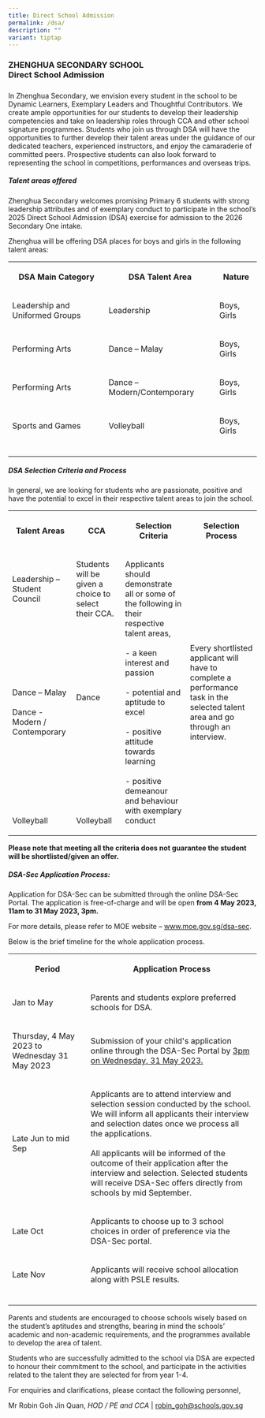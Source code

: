 ```yaml
---
title: Direct School Admission
permalink: /dsa/
description: ""
variant: tiptap
---
```

<h3>ZHENGHUA SECONDARY SCHOOL<br>Direct School Admission</h3>
<h5></h5>
<p>In Zhenghua Secondary, we envision every student in the school to be Dynamic
Learners, Exemplary Leaders and Thoughtful Contributors. We create ample
opportunities for our students to develop their leadership competencies
and take on leadership roles through CCA and other school signature programmes.
Students who join us through DSA will have the opportunities to further
develop their talent areas under the guidance of our dedicated teachers,
experienced instructors, and enjoy the camaraderie of committed peers.
Prospective students can also look forward to representing the school in
competitions, performances and overseas trips.</p>
<h5>Talent areas offered</h5>
<p>Zhenghua Secondary welcomes promising Primary 6 students with strong leadership
attributes and of exemplary conduct to participate in the school’s 2025
Direct School Admission (DSA) exercise for admission to the 2026 Secondary
One intake.</p>
<p>Zhenghua will be offering DSA places for boys and girls in the following
talent areas:</p>
<table style="minWidth: 75px">
<colgroup>
<col>
<col>
<col>
</colgroup>
<tbody>
<tr>
<th rowspan="1" colspan="1">
<p>DSA Main Category</p>
</th>
<th rowspan="1" colspan="1">
<p>DSA Talent Area</p>
</th>
<th rowspan="1" colspan="1">
<p>Nature</p>
</th>
</tr>
<tr>
<td rowspan="1" colspan="1">
<p>Leadership and Uniformed Groups</p>
</td>
<td rowspan="1" colspan="1">
<p>Leadership</p>
</td>
<td rowspan="1" colspan="1">
<p>Boys, Girls</p>
</td>
</tr>
<tr>
<td rowspan="1" colspan="1">
<p>Performing Arts</p>
</td>
<td rowspan="1" colspan="1">
<p>Dance – Malay</p>
</td>
<td rowspan="1" colspan="1">
<p>Boys, Girls</p>
</td>
</tr>
<tr>
<td rowspan="1" colspan="1">
<p>Performing Arts</p>
</td>
<td rowspan="1" colspan="1">
<p>Dance – Modern/Contemporary</p>
</td>
<td rowspan="1" colspan="1">
<p>Boys, Girls</p>
</td>
</tr>
<tr>
<td rowspan="1" colspan="1">
<p>Sports and Games</p>
</td>
<td rowspan="1" colspan="1">
<p>Volleyball</p>
</td>
<td rowspan="1" colspan="1">
<p>Boys, Girls</p>
</td>
</tr>
<tr>
<td rowspan="1" colspan="1">
<p></p>
</td>
<td rowspan="1" colspan="1">
<p></p>
</td>
<td rowspan="1" colspan="1">
<p></p>
</td>
</tr>
</tbody>
</table>
<h5>DSA Selection Criteria&nbsp;and Process</h5>
<p>In general, we are looking for students who are passionate, positive and
have the potential to excel in their respective talent areas to join the
school.</p>
<table style="minWidth: 100px">
<colgroup>
<col>
<col>
<col>
<col>
</colgroup>
<tbody>
<tr>
<th rowspan="1" colspan="1">
<p><strong>Talent Areas</strong>
</p>
</th>
<th rowspan="1" colspan="1">
<p><strong>CCA</strong>
</p>
</th>
<th rowspan="1" colspan="1">
<p><strong>Selection Criteria</strong>
</p>
</th>
<th rowspan="1" colspan="1">
<p><strong>Selection Process</strong>
</p>
</th>
</tr>
<tr>
<td rowspan="4" colspan="1">
<p>Leadership – Student Council</p>
</td>
<td rowspan="4" colspan="1">
<p>Students will be given a choice to select their CCA.
<br>
</p>
</td>
<td rowspan="8" colspan="1">
<p>Applicants should demonstrate all or some of the following in their respective
talent areas,
<br>
<br>- a keen interest and passion
<br>
<br>- potential and aptitude to excel
<br>
<br>- positive attitude towards learning
<br>
<br>- positive demeanour and behaviour with exemplary conduct</p>
</td>
<td rowspan="8" colspan="1">
<p>Every shortlisted applicant will have to complete a performance task in
the selected talent area and go through an interview.</p>
</td>
</tr>
<tr></tr>
<tr></tr>
<tr></tr>
<tr>
<td rowspan="3" colspan="1">
<p>Dance – Malay
<br>
<br>Dance - Modern / Contemporary
<br>
<br>
</p>
</td>
<td rowspan="3" colspan="1">
<p>Dance
<br>
<br>
<br>
<br>
<br>
</p>
</td>
</tr>
<tr></tr>
<tr></tr>
<tr>
<td rowspan="1" colspan="1">
<p>Volleyball</p>
</td>
<td rowspan="1" colspan="1">
<p>Volleyball</p>
</td>
</tr>
</tbody>
</table>
<p><strong>Please note that meeting all the criteria does not guarantee the student will be shortlisted/given an offer.</strong>
</p>
<h5>DSA-Sec Application Process:</h5>
<p>Application for DSA-Sec can be submitted through the online DSA-Sec Portal.
The application is free-of-charge and will be open&nbsp;<strong>from 4 May 2023, 11am to 31 May 2023, 3pm.</strong>
</p>
<p>For more details, please refer to MOE website –&nbsp;<a href="http://www.moe.gov.sg/dsa-sec" rel="noopener noreferrer nofollow" target="_blank">www.moe.gov.sg/dsa-sec</a>.</p>
<p>Below is the brief timeline for the whole application process.</p>
<table style="minWidth: 50px">
<colgroup>
<col>
<col>
</colgroup>
<tbody>
<tr>
<th rowspan="1" colspan="1">
<p>Period</p>
</th>
<th rowspan="1" colspan="1">
<p>Application Process</p>
</th>
</tr>
<tr>
<td rowspan="1" colspan="1">
<p>Jan to May</p>
</td>
<td rowspan="1" colspan="1">
<p>Parents and students explore preferred schools for DSA.</p>
</td>
</tr>
<tr>
<td rowspan="1" colspan="1">
<p>Thursday, 4 May 2023 to Wednesday 31 May 2023</p>
</td>
<td rowspan="1" colspan="1">
<p>Submission of your child's application online through the DSA-Sec Portal
by <u>3pm on Wednesday, 31 May 2023.</u>
</p>
</td>
</tr>
<tr>
<td rowspan="1" colspan="1">
<p>Late Jun to mid Sep</p>
</td>
<td rowspan="1" colspan="1">
<p>Applicants are to attend interview and selection session conducted by
the school. We will inform all applicants their interview and selection
dates once we process all the applications.
<br>
<br>All applicants will be informed of the outcome of their application after
the interview and selection. Selected students will receive DSA-Sec offers
directly from schools by mid September.</p>
</td>
</tr>
<tr>
<td rowspan="1" colspan="1">
<p>Late Oct</p>
</td>
<td rowspan="1" colspan="1">
<p>Applicants to choose up to 3 school choices in order of preference via
the DSA-Sec portal.</p>
</td>
</tr>
<tr>
<td rowspan="1" colspan="1">
<p>Late Nov</p>
</td>
<td rowspan="1" colspan="1">
<p>Applicants will receive school allocation along with PSLE results.</p>
</td>
</tr>
<tr>
<td rowspan="1" colspan="1">
<p></p>
</td>
<td rowspan="1" colspan="1">
<p></p>
</td>
</tr>
</tbody>
</table>
<p>Parents and students are encouraged to choose schools wisely based on
the student’s aptitudes and strengths, bearing in mind the schools’ academic
and non-academic requirements, and the programmes available to develop
the area of talent.</p>
<p>Students who are successfully admitted to the school via DSA are expected
to honour their commitment to the school, and participate in the activities
related to the talent they are selected for from year 1-4.</p>
<p>For enquiries and clarifications, please contact the following personnel,</p>
<p>Mr Robin Goh Jin Quan, <em>HOD / PE and CCA</em> | <a href="robin_goh@schools.gov.sg" rel="noopener noreferrer nofollow" target="_blank">robin_goh@schools.gov.sg</a>
</p>